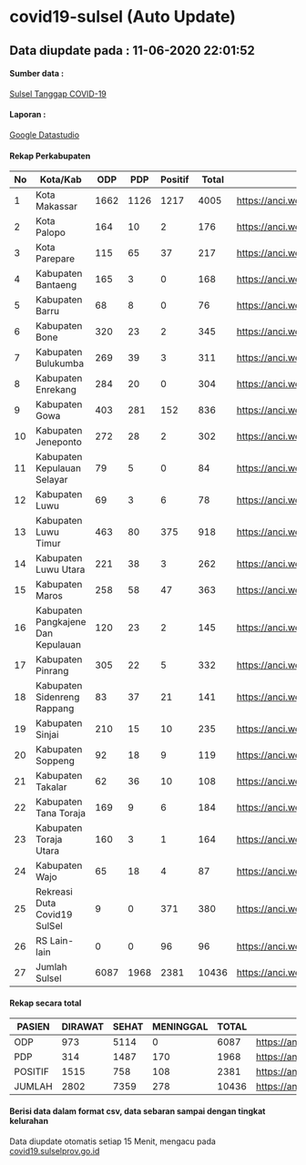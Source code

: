 
# covid19-sulsel (Auto Update)

## Data diupdate pada : 11-06-2020 22:01:52

#### Sumber data :
[Sulsel Tanggap COVID-19](https://covid19.sulselprov.go.id)

#### Laporan :
[Google Datastudio](https://datastudio.google.com/s/jythWGc1j4w)

#### Rekap Perkabupaten 
|No|Kota/Kab|ODP|PDP|Positif|Total|Link|
| --- | --- | --- | --- | --- | --- | --- |
|1|Kota Makassar|1662|1126|1217|4005|https://anci.web.id/cor/kota_makassar|
|2|Kota Palopo|164|10|2|176|https://anci.web.id/cor/kota_palopo|
|3|Kota Parepare|115|65|37|217|https://anci.web.id/cor/kota_parepare|
|4|Kabupaten Bantaeng|165|3|0|168|https://anci.web.id/cor/kabupaten_bantaeng|
|5|Kabupaten Barru|68|8|0|76|https://anci.web.id/cor/kabupaten_barru|
|6|Kabupaten Bone|320|23|2|345|https://anci.web.id/cor/kabupaten_bone|
|7|Kabupaten Bulukumba|269|39|3|311|https://anci.web.id/cor/kabupaten_bulukumba|
|8|Kabupaten Enrekang|284|20|0|304|https://anci.web.id/cor/kabupaten_enrekang|
|9|Kabupaten Gowa|403|281|152|836|https://anci.web.id/cor/kabupaten_gowa|
|10|Kabupaten Jeneponto|272|28|2|302|https://anci.web.id/cor/kabupaten_jeneponto|
|11|Kabupaten Kepulauan Selayar|79|5|0|84|https://anci.web.id/cor/kabupaten_kepulauan_selayar|
|12|Kabupaten Luwu|69|3|6|78|https://anci.web.id/cor/kabupaten_luwu|
|13|Kabupaten Luwu Timur|463|80|375|918|https://anci.web.id/cor/kabupaten_luwu_timur|
|14|Kabupaten Luwu Utara|221|38|3|262|https://anci.web.id/cor/kabupaten_luwu_utara|
|15|Kabupaten Maros|258|58|47|363|https://anci.web.id/cor/kabupaten_maros|
|16|Kabupaten Pangkajene Dan Kepulauan|120|23|2|145|https://anci.web.id/cor/kabupaten_pangkajene_dan_kepulauan|
|17|Kabupaten Pinrang|305|22|5|332|https://anci.web.id/cor/kabupaten_pinrang|
|18|Kabupaten Sidenreng Rappang|83|37|21|141|https://anci.web.id/cor/kabupaten_sidenreng_rappang|
|19|Kabupaten Sinjai|210|15|10|235|https://anci.web.id/cor/kabupaten_sinjai|
|20|Kabupaten Soppeng|92|18|9|119|https://anci.web.id/cor/kabupaten_soppeng|
|21|Kabupaten Takalar|62|36|10|108|https://anci.web.id/cor/kabupaten_takalar|
|22|Kabupaten Tana Toraja|169|9|6|184|https://anci.web.id/cor/kabupaten_tana_toraja|
|23|Kabupaten Toraja Utara|160|3|1|164|https://anci.web.id/cor/kabupaten_toraja_utara|
|24|Kabupaten Wajo|65|18|4|87|https://anci.web.id/cor/kabupaten_wajo|
|25|Rekreasi Duta Covid19 SulSel|9|0|371|380|https://anci.web.id/cor/rekreasi_duta_covid19_sulsel|
|26|RS Lain-lain|0|0|96|96|https://anci.web.id/cor/rs_lain-lain|
|27|Jumlah Sulsel|6087|1968|2381|10436|https://anci.web.id/cor/jumlah_sulsel|

#### Rekap secara total

| PASIEN | DIRAWAT | SEHAT | MENINGGAL | TOTAL | LINK |
| ---- | -------- | ---- | ---- |  ---- | ---- |
| ODP | 973 | 5114 | 0 | 6087 | https://anci.web.id/cor/odp_detail.html |
| PDP | 314 | 1487 | 170 | 1968 | https://anci.web.id/cor/pdp_detail.html |
| POSITIF | 1515 | 758 | 108 | 2381 | https://anci.web.id/cor/positif_detail.html |
| JUMLAH | 2802 | 7359 | 278 | 10436 | https://anci.web.id/cor/jumlah_sulsel/ |

 
#### Berisi data dalam format csv, data sebaran sampai dengan tingkat kelurahan

Data diupdate otomatis setiap 15 Menit, mengacu pada [covid19.sulselprov.go.id](https://covid19.sulselprov.go.id)

